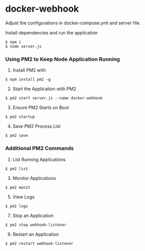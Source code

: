 # docker-webhook

Adjust the configurations in docker-compose.yml and server file.

Install dependencies and run the application

```
$ npm i
$ node server.js
```

### Using PM2 to Keep Node Application Running

1. Install PM2 with
```
$ npm install pm2 -g
```
2. Start the Application with PM2
```
$ pm2 start server.js --name docker-webhook
```
3. Ensure PM2 Starts on Boot
```
$ pm2 startup
```
4. Save PM2 Process List
```
$ pm2 save
```

### Additional PM2 Commands

1. List Running Applications
```
$ pm2 list
```
3. Monitor Applications
```
$ pm2 monit
```
5. View Logs
```
$ pm2 logs
```
7. Stop an Application
```
$ pm2 stop webhook-listener
```
9. Restart an Application
```
$ pm2 restart webhook-listener
```
